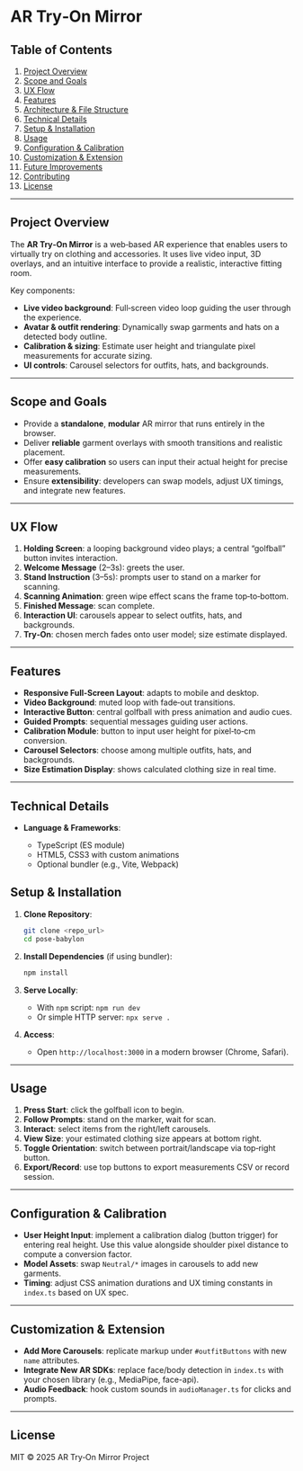# AR Try‑On Mirror

## Table of Contents

1. [Project Overview](#project-overview)
2. [Scope and Goals](#scope-and-goals)
3. [UX Flow](#ux-flow)
4. [Features](#features)
5. [Architecture & File Structure](#architecture--file-structure)
6. [Technical Details](#technical-details)
7. [Setup & Installation](#setup--installation)
8. [Usage](#usage)
9. [Configuration & Calibration](#configuration--calibration)
10. [Customization & Extension](#customization--extension)
11. [Future Improvements](#future-improvements)
12. [Contributing](#contributing)
13. [License](#license)

---

## Project Overview

The **AR Try‑On Mirror** is a web‑based AR experience that enables users to virtually try on clothing and accessories. It uses live video input, 3D overlays, and an intuitive interface to provide a realistic, interactive fitting room.

Key components:

* **Live video background**: Full‑screen video loop guiding the user through the experience.
* **Avatar & outfit rendering**: Dynamically swap garments and hats on a detected body outline.
* **Calibration & sizing**: Estimate user height and triangulate pixel measurements for accurate sizing.
* **UI controls**: Carousel selectors for outfits, hats, and backgrounds.

---

## Scope and Goals

* Provide a **standalone**, **modular** AR mirror that runs entirely in the browser.
* Deliver **reliable** garment overlays with smooth transitions and realistic placement.
* Offer **easy calibration** so users can input their actual height for precise measurements.
* Ensure **extensibility**: developers can swap models, adjust UX timings, and integrate new features.

---

## UX Flow

1. **Holding Screen**: a looping background video plays; a central “golfball” button invites interaction.
2. **Welcome Message** (2–3s): greets the user.
3. **Stand Instruction** (3–5s): prompts user to stand on a marker for scanning.
4. **Scanning Animation**: green wipe effect scans the frame top‑to‑bottom.
5. **Finished Message**: scan complete.
6. **Interaction UI**: carousels appear to select outfits, hats, and backgrounds.
7. **Try‑On**: chosen merch fades onto user model; size estimate displayed.

---

## Features

* **Responsive Full‑Screen Layout**: adapts to mobile and desktop.
* **Video Background**: muted loop with fade‑out transitions.
* **Interactive Button**: central golfball with press animation and audio cues.
* **Guided Prompts**: sequential messages guiding user actions.
* **Calibration Module**: button to input user height for pixel‑to‑cm conversion.
* **Carousel Selectors**: choose among multiple outfits, hats, and backgrounds.
* **Size Estimation Display**: shows calculated clothing size in real time.

---

## Technical Details

* **Language & Frameworks**:

  * TypeScript (ES module)
  * HTML5, CSS3 with custom animations
  * Optional bundler (e.g., Vite, Webpack)
    
## Setup & Installation

1. **Clone Repository**:

   ```bash
   git clone <repo_url>
   cd pose-babylon
   ```
2. **Install Dependencies** (if using bundler):

   ```bash
   npm install
   ```
3. **Serve Locally**:

   * With `npm` script: `npm run dev`
   * Or simple HTTP server: `npx serve .`
4. **Access**:

   * Open `http://localhost:3000` in a modern browser (Chrome, Safari).

---

## Usage

1. **Press Start**: click the golfball icon to begin.
2. **Follow Prompts**: stand on the marker, wait for scan.
3. **Interact**: select items from the right/left carousels.
4. **View Size**: your estimated clothing size appears at bottom right.
5. **Toggle Orientation**: switch between portrait/landscape via top‑right button.
6. **Export/Record**: use top buttons to export measurements CSV or record session.

---

## Configuration & Calibration

* **User Height Input**: implement a calibration dialog (button trigger) for entering real height. Use this value alongside shoulder pixel distance to compute a conversion factor.
* **Model Assets**: swap `Neutral/*` images in carousels to add new garments.
* **Timing**: adjust CSS animation durations and UX timing constants in `index.ts` based on UX spec.

---

## Customization & Extension

* **Add More Carousels**: replicate markup under `#outfitButtons` with new `name` attributes.
* **Integrate New AR SDKs**: replace face/body detection in `index.ts` with your chosen library (e.g., MediaPipe, face-api).
* **Audio Feedback**: hook custom sounds in `audioManager.ts` for clicks and prompts.

---

## License

MIT © 2025 AR Try‑On Mirror Project
